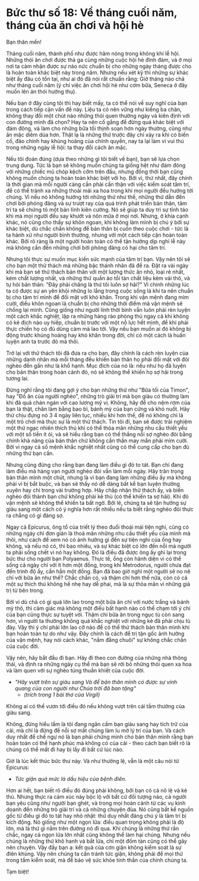 # Bức thư số 18: Về tháng cuối năm, tháng của ăn chơi và hội hè

Bạn thân mến!

Tháng cuối năm, thành phố như được hâm nóng trong không khí lễ hội. Những thói ăn chơi được thả ga cùng những cuộc hội hè đình đám, và ở mọi nơi ta cảm nhận được sự náo nức chuẩn bị cho những ngày tháng được cho là hoàn toàn khác biệt này trong năm. Nhưng nếu xét kỹ thì những sự khác biệt ấy đâu có tồn tại, như ai đó đã nói rất chuẩn rằng: Giờ tháng nào chả như tháng cuối năm (ý chỉ việc ăn chơi hội hè như cơm bữa, Seneca ở đây muốn lên án thói hưởng thụ).

Nếu bạn ở đây cùng tôi thì hay biết mấy, ta có thể nói về suy nghĩ của bạn trong cách tiếp cận vấn đề này. Liệu ta có nên vững như kiềng ba chân, không thay đổi một chút nào những thói quen thường ngày và kiên định với con đường mình đã chọn? Hay ta nên cố gắng để đừng quá khác biệt với đám đông, và làm cho những bữa tối thịnh soạn hơn ngày thường, cũng như ăn mặc diêm dúa hơn. Thật lạ là những thứ trước đây chỉ xảy ra khi có biến cố, đảo chính hay khủng hoảng của chính quyền, nay ta lại làm vì vui thú trong những ngày lễ hội: ta thay đổi cách ăn mặc.

Nếu tôi đoán đúng (dựa theo những gì tôi biết về bạn), bạn sẽ lựa chọn trung dung. Tức là bạn sẽ không muốn chúng ta giống hệt như đám đông với những chiếc mũ chóp kệch cỡm trên đầu, nhưng đồng thời bạn cũng không muốn chúng ta hoàn toàn khác biệt với họ. Bởi vì, thứ nhất, đây chính là thời gian mà mỗi người càng cần phải cẩn thận với việc kiểm soát tâm trí, để có thể tránh xa những thoải mái xa hoa trong khi mọi người đều hướng tới chúng. Vì nếu nó không hướng tới những thứ như thế, những thứ dẫn đến chơi bời phóng đãng và sự trượt ray của quá trình phát triển bản thân, tâm trí ta sẽ chứng tỏ một bản lĩnh kiên cường. Nó sẽ giúp ta duy trì sự tỉnh táo khi mà mọi người đều say khướt và nôn mửa ở mọi nơi. Nhưng, ở khía cạnh khác, nó cũng cho thấy sự khôn ngoan, khi không làm mình bị chú ý bởi sự khác biệt, dù chắc chắn không để bản thân bị cuốn theo cuộc chơi - tức là ta hành xử như người bình thường, nhưng với một cách tiếp cận hoàn toàn khác. Bởi rõ ràng là một người hoàn toàn có thể tận hưởng dịp nghỉ lễ này mà không cần đến những chơi bời phóng đãng có hại cho tâm trí.

Nhưng tôi thực sự muốn mục kiến sức mạnh của tâm trí bạn. Vậy nên tôi sẽ cho bạn một thử thách mà những bậc thánh nhân đã đề ra. Đặt ra vài ngày khi mà bạn sẽ thử thách bản thân với một lượng thức ăn nhỏ, loại rẻ nhất, kém chất lượng nhất, và những thứ quần áo tồi tàn chất liệu kém vải thô, và tự hỏi bản thân: "Đây phải chăng là thứ tôi luôn sợ hãi?" Vì chính những lúc ta có được sự an yên khỏi những lo lắng trong cuộc sống là khi ta nên chuẩn bị cho tâm trí mình để đối mặt với khó khăn. Trong khi vận mệnh đang mỉm cười, điều khôn ngoan là chuẩn bị cho những thời điểm mà vận mệnh sẽ chống lại mình. Cũng giống như người lính thời bình vẫn luôn phải rèn luyện một cách khắc nghiệt, lập ra những hàng rào phòng thủ ngay cả khi không có kẻ địch nào uy hiếp, chuẩn bị trước với một nỗ lực hết mình, để khi phải thực chiến họ có đủ dũng cảm mà lao tới. Vậy nếu bạn muốn ai đó không bị động trước khủng hoảng hay khó khăn trong đời, chỉ có một cách là huấn luyện anh ta trước đó mà thôi.

Trở lại với thử thách tôi đã đưa ra cho bạn, đây chính là cách rèn luyện của những danh nhân mà mỗi tháng đều khiến bản thân họ phải đối mặt với đói nghèo đến gần như là khổ hạnh. Mục đích của nó là: nếu như họ đã luyện cho bản thân trong hoàn cảnh đó, nó sẽ không thể khiến họ sợ hãi trong tương lai.

Đừng nghĩ rằng tôi đang gợi ý cho bạn những thứ như "Bữa tối của Timon", hay "Đồ ăn của người nghèo", những trò giải trí mà bọn giàu có thường làm khi đã quá chán ngán với cao lương mỹ vị. Không, hãy để cho nệm rơm của bạn là thật, chăn làm bằng bao bì, bánh mỳ của bạn cứng và khó nuốt. Hãy thử chịu đựng nó 3 4 ngày liên tục, nhiều khi hơn thế, để nó không chỉ là một trò chơi mà thực sự là một thử thách. Tin tôi đi, bạn sẽ được trải nghiệm một thứ ngạc nhiên thích thú khi có thể thỏa mãn những nhu cầu thiết yếu với một số tiền ít ỏi, và sẽ hiểu rằng bạn có thể thắng nỗi sợ nghèo đói bằng chính khả năng của bản thân chứ không cần thần may mắn phải mỉm cười. Bởi vì ngay cả số mệnh khắc nghiệt nhất cũng có thể cung cấp cho bạn đủ những thứ bạn cần.

Nhưng cũng đừng cho rằng bạn đang làm điều gì đó to tát. Bạn chỉ đang làm điều mà hàng vạn người nghèo đói vẫn làm mỗi ngày. Hãy trân trọng bản thân mình một chút, nhưng là vì bạn đang làm những điều ấy mà không phải vì bị bắt buộc, và bạn sẽ thấy nó dễ dàng bất kể bạn luyện thường xuyên hay chỉ trong vài trường hợp. Hãy chấp nhận thử thách ấy, và biến nghèo đói thành bạn chứ không phải kẻ thù (có thể khiến ta sợ hãi). Khi đó vận mệnh sẽ không thể khiến ta bất ngờ. Bởi lẽ, chúng ta sẽ tận hưởng sự giàu sang một cách có ý nghĩa hơn rất nhiều nếu ta biết rằng nghèo đói thực ra chẳng có gì đáng sợ.

Ngay cả Epicurus, ông tổ của triết lý theo đuổi thoải mái tiện nghi, cũng có những ngày chỉ đơn giản là thoả mãn những nhu cầu thiết yếu của mình mà thôi, như cách để xem nó có ảnh hưởng gì đến sự tiện nghi của ổng hay không, và nếu nó có, thì bao nhiêu, và sự khác biệt có lớn đến nỗi mà người ta phải sống chết vì nó hay không. Đó là điều đã được ông ấy ghi lại trong bức thư cho người bạn Polyaenus. Thực tế, ổng còn hãnh diện vì có thể sống cả ngày chỉ với ít hơn một đồng, trong khi Metrodorus, người chưa đạt đến trình độ ấy, cần hẳn một đồng. Bạn đã bao giờ nghĩ một người sẽ no nê chỉ với bữa ăn như thế? Chắc chắn có, và thậm chí hơn thế nữa, còn có cả một sự thích thú không hề nhẹ hay dễ phai, mà là sự thỏa mãn vì những giá trị từ bên trong.

Bởi vì dù chả có gì quá lớn lao trong một bữa ăn chỉ với nước trắng và bánh mỳ thô, thì cảm giác mà không một điều bất hạnh nào có thể chạm tới ý chí của bạn cũng thực sự tuyệt vời. Thậm chí bữa ăn trong ngục tù còn sang hơn, vì người ta thường không quá khắc nghiệt với những kẻ đã phải chịu tù đày. Vậy thì ý chí phải lớn lao cỡ nào để có thể thử thách bản thân mình khi bạn hoàn toàn tự do như vậy. Đây chính là cách để trị tận gốc ảnh hưởng của vận mệnh, hay nói cách khác, "nắm đằng chuôi" sự không chắc chắn của cuộc đời.

Vậy nên, hãy bắt đầu đi bạn. Hãy đi theo con đường của những nhà thông thái, và định ra những ngày cụ thể mà bạn sẽ rời bỏ những thói quen xa hoa và làm quen với sự nghèo túng thuần khiết của cuộc đời.

- _"Hãy vượt trên sự giàu sang Và để bản thân mình có được sự vinh quang của con người như Chúa trời đã ban tặng"_
    - _(trích trong 1 bài thơ của Virgil)_

Không ai có thể vươn tới điều đó nếu không vượt trên cái tầm thường của giàu sang.

Không, đừng hiểu lầm là tôi đang ngăn cấm bạn giàu sang hay tích trữ của cải, mà chỉ là đừng để nỗi sợ mất chúng làm lu mờ lý trí của bạn. Và cách duy nhất để chế ngự nó là bạn phải chứng minh cho bản thân mình rằng bạn hoàn toàn có thể hạnh phúc mà không có của cải - theo cách bạn biết rõ là chúng có thể mất đi hay bị lấy đi bất cứ lúc nào.

Giờ là lúc kết thúc bức thư này. Và như thường lệ, vẫn là một câu nói từ Epicurus:

- _Tức giận quá mức là dấu hiệu của bệnh điên._

Hơn ai hết, bạn biết rõ điều đó đúng phải không, bởi bạn có cả nô lệ và kẻ thù. Nhưng thực ra cảm xúc này bộc lộ với bất cứ đối tượng nào, cả người bạn yêu cũng như người bạn ghét, và trong mọi hoàn cảnh từ các vụ kinh doanh đến những trò giải trí và cả những chuyện đùa. Nó cũng bất kể nguồn gốc từ điều gì đó to tát hay nhỏ nhặt: thứ duy nhất đáng chú ý là tâm trí bị kích động. Nó giống như một ngọn lửa: điều quan trọng không phải là độ lớn, mà là thứ gì nằm trên đường nó đi qua. Khi chúng là những thứ rắn chắc, ngay cả ngọn lửa lớn nhất cũng không thể làm hại chúng. Nhưng nếu chúng là những thứ khô hanh và bắt lửa, chỉ một đốm tàn cũng có thể gây nên chuyện. Vậy đấy bạn ạ: kết quả của cơn giận không kiểm soát là sự điên khùng. Vậy nên chúng ta cần tránh tức giận, không phải để mọi thứ trong tầm kiểm soát, mà để bảo vệ sức khỏe tinh thần của chính chúng ta.

Tạm biệt!